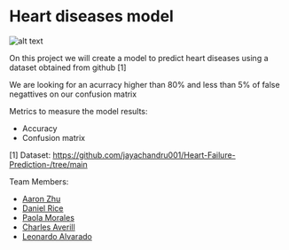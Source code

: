 # Heart diseases model

![alt text](https://th.bing.com/th/id/R.209ef541590af14032aee4ca63c4e8ae?rik=Met3bGnverH9%2bw&pid=ImgRaw&r=0) 

On this project we will create a model to predict heart diseases using a dataset obtained from github [1] 

We are looking for an acurracy higher than 80% and less than 5% of false negattives on our confusion matrix

Metrics to measure the model results:
* Accuracy
* Confusion matrix

[1] Dataset: https://github.com/jayachandru001/Heart-Failure-Prediction-/tree/main

Team Members:
* [Aaron Zhu](https://github.com/aazhu0)
* [Daniel Rice](https://github.com/drice16)
* [Paola Morales](https://github.com/285608)
* [Charles Averill](https://github.com/charlieaverill)
* [Leonardo Alvarado](https://github.com/Leonardoalv201)
